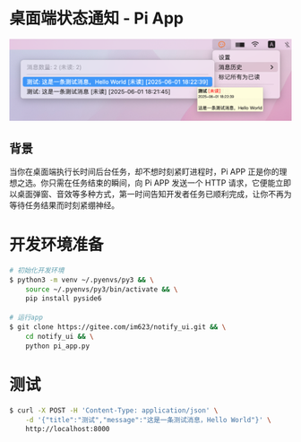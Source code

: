 # 桌面端状态通知 - Pi App

![Demo](./screenshot.png)

## 背景

当你在桌面端执行长时间后台任务，却不想时刻紧盯进程时，Pi APP 正是你的理想之选。你只需在任务结束的瞬间，向 Pi APP 发送一个 HTTP 请求，它便能立即以桌面弹窗、音效等多种方式，第一时间告知开发者任务已顺利完成，让你不再为等待任务结果而时刻紧绷神经。

# 开发环境准备

```sh
# 初始化开发环境
$ python3 -m venv ~/.pyenvs/py3 && \
    source ~/.pyenvs/py3/bin/activate && \
    pip install pyside6

# 运行app
$ git clone https://gitee.com/im623/notify_ui.git && \
    cd notify_ui && \
    python pi_app.py
```

# 测试

```sh
$ curl -X POST -H 'Content-Type: application/json' \
    -d '{"title":"测试","message":"这是一条测试消息，Hello World"}' \
    http://localhost:8000
```


